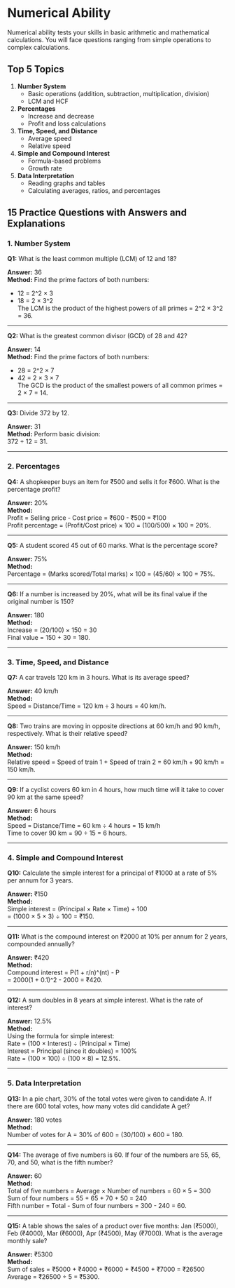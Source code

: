 
# Numerical Ability
Numerical ability tests your skills in basic arithmetic and mathematical calculations. You will face questions ranging from simple operations to complex calculations.

## Top 5 Topics
1. **Number System**
   - Basic operations (addition, subtraction, multiplication, division)
   - LCM and HCF
2. **Percentages**
   - Increase and decrease
   - Profit and loss calculations
3. **Time, Speed, and Distance**
   - Average speed
   - Relative speed
4. **Simple and Compound Interest**
   - Formula-based problems
   - Growth rate
5. **Data Interpretation**
   - Reading graphs and tables
   - Calculating averages, ratios, and percentages

## 15 Practice Questions with Answers and Explanations

### 1. Number System
**Q1:** What is the least common multiple (LCM) of 12 and 18?

**Answer:** 36  
**Method:** Find the prime factors of both numbers:
- 12 = 2^2 × 3
- 18 = 2 × 3^2  
The LCM is the product of the highest powers of all primes = 2^2 × 3^2 = 36.

---

**Q2:** What is the greatest common divisor (GCD) of 28 and 42?

**Answer:** 14  
**Method:** Find the prime factors of both numbers:
- 28 = 2^2 × 7
- 42 = 2 × 3 × 7  
The GCD is the product of the smallest powers of all common primes = 2 × 7 = 14.

---

**Q3:** Divide 372 by 12.

**Answer:** 31  
**Method:** Perform basic division:  
372 ÷ 12 = 31.

---

### 2. Percentages
**Q4:** A shopkeeper buys an item for ₹500 and sells it for ₹600. What is the percentage profit?

**Answer:** 20%  
**Method:**  
Profit = Selling price - Cost price = ₹600 - ₹500 = ₹100  
Profit percentage = (Profit/Cost price) × 100 = (100/500) × 100 = 20%.

---

**Q5:** A student scored 45 out of 60 marks. What is the percentage score?

**Answer:** 75%  
**Method:**  
Percentage = (Marks scored/Total marks) × 100 = (45/60) × 100 = 75%.

---

**Q6:** If a number is increased by 20%, what will be its final value if the original number is 150?

**Answer:** 180  
**Method:**  
Increase = (20/100) × 150 = 30  
Final value = 150 + 30 = 180.

---

### 3. Time, Speed, and Distance
**Q7:** A car travels 120 km in 3 hours. What is its average speed?

**Answer:** 40 km/h  
**Method:**  
Speed = Distance/Time = 120 km ÷ 3 hours = 40 km/h.

---

**Q8:** Two trains are moving in opposite directions at 60 km/h and 90 km/h, respectively. What is their relative speed?

**Answer:** 150 km/h  
**Method:**  
Relative speed = Speed of train 1 + Speed of train 2 = 60 km/h + 90 km/h = 150 km/h.

---

**Q9:** If a cyclist covers 60 km in 4 hours, how much time will it take to cover 90 km at the same speed?

**Answer:** 6 hours  
**Method:**  
Speed = Distance/Time = 60 km ÷ 4 hours = 15 km/h  
Time to cover 90 km = 90 ÷ 15 = 6 hours.

---

### 4. Simple and Compound Interest
**Q10:** Calculate the simple interest for a principal of ₹1000 at a rate of 5% per annum for 3 years.

**Answer:** ₹150  
**Method:**  
Simple interest = (Principal × Rate × Time) ÷ 100  
= (1000 × 5 × 3) ÷ 100 = ₹150.

---

**Q11:** What is the compound interest on ₹2000 at 10% per annum for 2 years, compounded annually?

**Answer:** ₹420  
**Method:**  
Compound interest = P(1 + r/n)^(nt) - P  
= 2000(1 + 0.1)^2 - 2000 = ₹420.

---

**Q12:** A sum doubles in 8 years at simple interest. What is the rate of interest?

**Answer:** 12.5%  
**Method:**  
Using the formula for simple interest:  
Rate = (100 × Interest) ÷ (Principal × Time)  
Interest = Principal (since it doubles) = 100%  
Rate = (100 × 100) ÷ (100 × 8) = 12.5%.

---

### 5. Data Interpretation
**Q13:** In a pie chart, 30% of the total votes were given to candidate A. If there are 600 total votes, how many votes did candidate A get?

**Answer:** 180 votes  
**Method:**  
Number of votes for A = 30% of 600 = (30/100) × 600 = 180.

---

**Q14:** The average of five numbers is 60. If four of the numbers are 55, 65, 70, and 50, what is the fifth number?

**Answer:** 60  
**Method:**  
Total of five numbers = Average × Number of numbers = 60 × 5 = 300  
Sum of four numbers = 55 + 65 + 70 + 50 = 240  
Fifth number = Total - Sum of four numbers = 300 - 240 = 60.

---

**Q15:** A table shows the sales of a product over five months: Jan (₹5000), Feb (₹4000), Mar (₹6000), Apr (₹4500), May (₹7000). What is the average monthly sale?

**Answer:** ₹5300  
**Method:**  
Sum of sales = ₹5000 + ₹4000 + ₹6000 + ₹4500 + ₹7000 = ₹26500  
Average = ₹26500 ÷ 5 = ₹5300.
